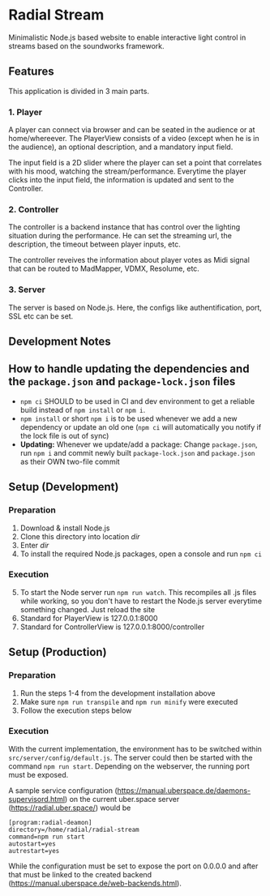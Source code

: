 # Radial Stream
Minimalistic Node.js based website to enable interactive light control in streams based on the soundworks framework.

## Features
This application is divided in 3 main parts.

### 1. Player
A player can connect via browser and can be seated in the audience or at home/whereever. The PlayerView consists of a video (except when he is in the audience), an optional description, and a mandatory input field.

The input field is a 2D slider where the player can set a point that correlates with his mood, watching the stream/performance. Everytime the player clicks into the input field, the information is updated and sent to the Controller.

### 2. Controller
The controller is a backend instance that has control over the lighting situation during the performance. He can set the streaming url, the description, the timeout between player inputs, etc.

The controller reveives the information about player votes as Midi signal that can be routed to MadMapper, VDMX, Resolume, etc.

### 3. Server
The server is based on Node.js. Here, the configs like authentification, port, SSL etc can be set.

## Development Notes

## How to handle updating the dependencies and the `package.json` and `package-lock.json` files

- `npm ci` SHOULD to be used in CI and dev environment to get a reliable build instead of `npm install` or `npm i`.
- `npm install` or short `npm i` is to be used whenever we add a new dependency or update an old one (`npm ci` will automatically you notify if the lock file is out of sync)
- **Updating:** Whenever we update/add a package: Change `package.json`, run `npm i` and commit newly built `package-lock.json` and `package.json` as their OWN two-file commit

## Setup (Development)

### Preparation

1. Download & install Node.js
2. Clone this directory into location *dir*
3. Enter *dir*
4. To install the required Node.js packages, open a console and run `npm ci`

### Execution

5. To start the Node server run `npm run watch`. This recompiles all .js files while working, so you don't have to restart the Node.js server everytime something changed. Just reload the site
6. Standard for PlayerView is 127.0.0.1:8000
7. Standard for ControllerView is 127.0.0.1:8000/controller

## Setup (Production)

### Preparation

1. Run the steps 1-4 from the development installation above
2. Make sure `npm run transpile` and `npm run minify` were executed
3. Follow the execution steps below

### Execution

With the current implementation, the environment has to be switched within `src/server/config/default.js`. The server could then be started with the command `npm run start`. Depending on the webserver, the running port must be exposed.

A sample service configuration (https://manual.uberspace.de/daemons-supervisord.html) on the current uber.space server (https://radial.uber.space/) would be

    [program:radial-deamon]
    directory=/home/radial/radial-stream
    command=npm run start
    autostart=yes
    autrestart=yes

While the configuration must be set to expose the port on 0.0.0.0 and after that must be linked to the created backend (https://manual.uberspace.de/web-backends.html).